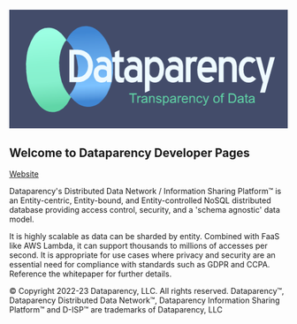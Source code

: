 
![GitHub Logo](DataparencyLogoDarkBlue.png)
## Welcome to Dataparency Developer Pages
[Website](https://dataparency-dev.github.io/)

Dataparency's Distributed Data Network / Information Sharing Platform&trade; is an Entity-centric, Entity-bound, and Entity-controlled NoSQL distributed database providing access control, security, and a 'schema agnostic' data model. 

It is highly scalable as data can be sharded by entity. Combined with FaaS like AWS Lambda, it can support thousands to millions of accesses per second. 
It is appropriate for use cases where privacy and security are an essential need for compliance with standards such as GDPR and CCPA.
Reference the whitepaper for further details.

&copy; Copyright 2022-23 Dataparency, LLC. All rights reserved. Dataparency&trade;, Dataparency Distributed Data Network&trade;, Dataparency Information Sharing Platform&trade; and D-ISP&trade; are trademarks of Dataparency, LLC

